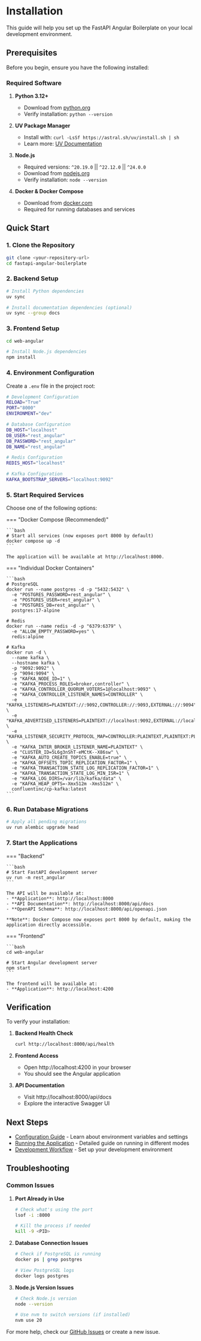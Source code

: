 # Installation

This guide will help you set up the FastAPI Angular Boilerplate on your local development environment.

## Prerequisites

Before you begin, ensure you have the following installed:

### Required Software

1. **Python 3.12+**

    - Download from [python.org](https://www.python.org/downloads/)
    - Verify installation: `python --version`

2. **UV Package Manager**

    - Install with: `curl -LsSf https://astral.sh/uv/install.sh | sh`
    - Learn more: [UV Documentation](https://docs.astral.sh/uv/)

3. **Node.js**

    - Required versions: `^20.19.0` || `^22.12.0` || `^24.0.0`
    - Download from [nodejs.org](https://nodejs.org/)
    - Verify installation: `node --version`

4. **Docker & Docker Compose**
    - Download from [docker.com](https://www.docker.com/get-started)
    - Required for running databases and services

## Quick Start

### 1. Clone the Repository

```bash
git clone <your-repository-url>
cd fastapi-angular-boilerplate
```

### 2. Backend Setup

```bash
# Install Python dependencies
uv sync

# Install documentation dependencies (optional)
uv sync --group docs
```

### 3. Frontend Setup

```bash
cd web-angular

# Install Node.js dependencies
npm install
```

### 4. Environment Configuration

Create a `.env` file in the project root:

```bash
# Development Configuration
RELOAD="True"
PORT="8000"
ENVIRONMENT="dev"

# Database Configuration
DB_HOST="localhost"
DB_USER="rest_angular"
DB_PASSWORD="rest_angular"
DB_NAME="rest_angular"

# Redis Configuration
REDIS_HOST="localhost"

# Kafka Configuration
KAFKA_BOOTSTRAP_SERVERS="localhost:9092"
```

### 5. Start Required Services

Choose one of the following options:

=== "Docker Compose (Recommended)"

    ```bash
    # Start all services (now exposes port 8000 by default)
    docker compose up -d
    ```

    The application will be available at http://localhost:8000.

=== "Individual Docker Containers"

    ```bash
    # PostgreSQL
    docker run --name postgres -d -p "5432:5432" \
      -e "POSTGRES_PASSWORD=rest_angular" \
      -e "POSTGRES_USER=rest_angular" \
      -e "POSTGRES_DB=rest_angular" \
      postgres:17-alpine

    # Redis
    docker run --name redis -d -p "6379:6379" \
      -e "ALLOW_EMPTY_PASSWORD=yes" \
      redis:alpine

    # Kafka
    docker run -d \
      --name kafka \
      --hostname kafka \
      -p "9092:9092" \
      -p "9094:9094" \
      -e "KAFKA_NODE_ID=1" \
      -e "KAFKA_PROCESS_ROLES=broker,controller" \
      -e "KAFKA_CONTROLLER_QUORUM_VOTERS=1@localhost:9093" \
      -e "KAFKA_CONTROLLER_LISTENER_NAMES=CONTROLLER" \
      -e "KAFKA_LISTENERS=PLAINTEXT://:9092,CONTROLLER://:9093,EXTERNAL://:9094" \
      -e "KAFKA_ADVERTISED_LISTENERS=PLAINTEXT://localhost:9092,EXTERNAL://localhost:9094" \
      -e "KAFKA_LISTENER_SECURITY_PROTOCOL_MAP=CONTROLLER:PLAINTEXT,PLAINTEXT:PLAINTEXT,EXTERNAL:PLAINTEXT" \
      -e "KAFKA_INTER_BROKER_LISTENER_NAME=PLAINTEXT" \
      -e "CLUSTER_ID=5L6g3nShT-eMCtK--X86sw" \
      -e "KAFKA_AUTO_CREATE_TOPICS_ENABLE=true" \
      -e "KAFKA_OFFSETS_TOPIC_REPLICATION_FACTOR=1" \
      -e "KAFKA_TRANSACTION_STATE_LOG_REPLICATION_FACTOR=1" \
      -e "KAFKA_TRANSACTION_STATE_LOG_MIN_ISR=1" \
      -e "KAFKA_LOG_DIRS=/var/lib/kafka/data" \
      -e "KAFKA_HEAP_OPTS=-Xmx512m -Xms512m" \
      confluentinc/cp-kafka:latest
    ```

### 6. Run Database Migrations

```bash
# Apply all pending migrations
uv run alembic upgrade head
```

### 7. Start the Applications

=== "Backend"

    ```bash
    # Start FastAPI development server
    uv run -m rest_angular
    ```

    The API will be available at:
    - **Application**: http://localhost:8000
    - **API Documentation**: http://localhost:8000/api/docs
    - **OpenAPI Schema**: http://localhost:8000/api/openapi.json

    **Note**: Docker Compose now exposes port 8000 by default, making the application directly accessible.

=== "Frontend"

    ```bash
    cd web-angular

    # Start Angular development server
    npm start
    ```

    The frontend will be available at:
    - **Application**: http://localhost:4200

## Verification

To verify your installation:

1. **Backend Health Check**

    ```bash
    curl http://localhost:8000/api/health
    ```

2. **Frontend Access**

    - Open http://localhost:4200 in your browser
    - You should see the Angular application

3. **API Documentation**
    - Visit http://localhost:8000/api/docs
    - Explore the interactive Swagger UI

## Next Steps

-   [Configuration Guide](configuration.md) - Learn about environment variables and settings
-   [Running the Application](running.md) - Detailed guide on running in different modes
-   [Development Workflow](../development/contributing.md) - Set up your development environment

## Troubleshooting

### Common Issues

1. **Port Already in Use**

    ```bash
    # Check what's using the port
    lsof -i :8000

    # Kill the process if needed
    kill -9 <PID>
    ```

2. **Database Connection Issues**

    ```bash
    # Check if PostgreSQL is running
    docker ps | grep postgres

    # View PostgreSQL logs
    docker logs postgres
    ```

3. **Node.js Version Issues**

    ```bash
    # Check Node.js version
    node --version

    # Use nvm to switch versions (if installed)
    nvm use 20
    ```

For more help, check our [GitHub Issues](https://github.com/your-username/fastapi-angular-boilerplate/issues) or create a new issue.
